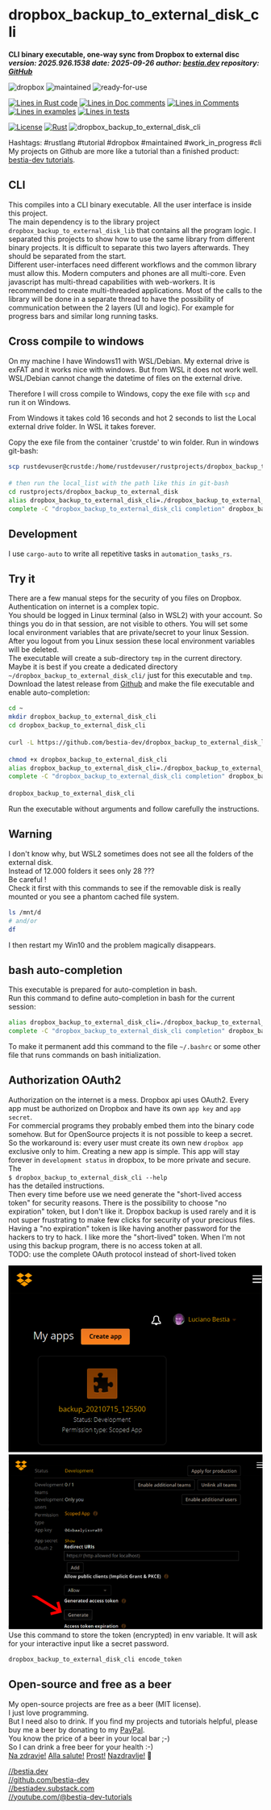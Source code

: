 <!-- markdownlint-disable MD041 -->
[//]: # (auto_md_to_doc_comments segment start A)

# dropbox_backup_to_external_disk_cli

[//]: # (auto_cargo_toml_to_md start)

**CLI binary executable, one-way sync from Dropbox to external disc**  
***version: 2025.926.1538 date: 2025-09-26 author: [bestia.dev](https://bestia.dev) repository: [GitHub](https://github.com/bestia-dev/dropbox_backup_to_external_disk_cli/)***

 ![dropbox](https://img.shields.io/badge/dropbox-orange)
 ![maintained](https://img.shields.io/badge/maintained-green)
 ![ready-for-use](https://img.shields.io/badge/ready_for_use-green)

[//]: # (auto_cargo_toml_to_md end)

[//]: # (auto_lines_of_code start)
[![Lines in Rust code](https://img.shields.io/badge/Lines_in_Rust-867-green.svg)](https://github.com/bestia-dev/dropbox_backup_to_external_disk_cli/)
[![Lines in Doc comments](https://img.shields.io/badge/Lines_in_Doc_comments-48-blue.svg)](https://github.com/bestia-dev/dropbox_backup_to_external_disk_cli/)
[![Lines in Comments](https://img.shields.io/badge/Lines_in_comments-129-purple.svg)](https://github.com/bestia-dev/dropbox_backup_to_external_disk_cli/)
[![Lines in examples](https://img.shields.io/badge/Lines_in_examples-0-yellow.svg)](https://github.com/bestia-dev/dropbox_backup_to_external_disk_cli/)
[![Lines in tests](https://img.shields.io/badge/Lines_in_tests-0-orange.svg)](https://github.com/bestia-dev/dropbox_backup_to_external_disk_cli/)

[//]: # (auto_lines_of_code end)

 [![License](https://img.shields.io/badge/license-MIT-blue.svg)](https://github.com/bestia-dev/dropbox_backup_to_external_disk_2/blob/main/LICENSE)
 [![Rust](https://github.com/bestia-dev/dropbox_backup_to_external_disk_2/workflows/rust_fmt_auto_build_test/badge.svg)](https://github.com/bestia-dev/dropbox_backup_to_external_disk_2/)
 ![dropbox_backup_to_external_disk_cli](https://bestia.dev/webpage_hit_counter/get_svg_image/772745756.svg)

Hashtags: #rustlang #tutorial #dropbox #maintained #work_in_progress #cli
My projects on Github are more like a tutorial than a finished product: [bestia-dev tutorials](https://github.com/bestia-dev/tutorials_rust_wasm).

## CLI

This compiles into a CLI binary executable. All the user interface is inside this project.  
The main dependency is to the library project `dropbox_backup_to_external_disk_lib` that contains all the program logic.  I separated this projects to show how to use the same library from different binary projects. It is difficult to separate this two layers afterwards. They should be separated from the start.  
Different user-interfaces need different workflows and the common library must allow this. Modern computers and phones are all multi-core. Even javascript has multi-thread capabilities with web-workers. It is recommended to create multi-threaded applications. Most of the calls to the library will be done in a separate thread to have the possibility of communication between the 2 layers (UI and logic). For example for progress bars and similar long running tasks.  

## Cross compile to windows

On my machine I have Windows11 with WSL/Debian. My external drive is exFAT and it works nice with windows. But from WSL it does not work well. WSL/Debian cannot change the datetime of files on the external drive.

Therefore I will cross compile to Windows, copy the exe file with `scp` and run it on Windows.

From Windows it takes cold 16 seconds and hot 2 seconds to list the Local external drive folder. In WSL it takes forever.

Copy the exe file from the container 'crustde' to win folder. Run in windows git-bash:

```bash
scp rustdevuser@crustde:/home/rustdevuser/rustprojects/dropbox_backup_to_external_disk_cli/target/x86_64-pc-windows-gnu/release/dropbox_backup_to_external_disk_cli.exe /c/Users/Luciano/rustprojects/dropbox_backup_to_external_disk/

# then run the local_list with the path like this in git-bash
cd rustprojects/dropbox_backup_to_external_disk
alias dropbox_backup_to_external_disk_cli=./dropbox_backup_to_external_disk_cli
complete -C "dropbox_backup_to_external_disk_cli completion" dropbox_backup_to_external_disk_cli


```

## Development

I use `cargo-auto` to write all repetitive tasks in `automation_tasks_rs`.  

## Try it

There are a few manual steps for the security of you files on Dropbox. Authentication on internet is a complex topic.  
You should be logged in Linux terminal (also in WSL2) with your account. So things you do in that session, are not visible to others. You will set some local environment variables that are private/secret to your linux Session.  After you logout from you Linux session these local environment variables will be deleted.  
The executable will create a sub-directory `tmp` in the current directory. Maybe it is best if you create a dedicated directory `~/dropbox_backup_to_external_disk_cli/` just for this executable and `tmp`.
Download the latest release from [Github](https://github.com/bestia-dev/dropbox_backup_to_external_disk_lib/releases) and make the file executable and enable auto-completion:

```bash
cd ~
mkdir dropbox_backup_to_external_disk_cli
cd dropbox_backup_to_external_disk_cli

curl -L https://github.com/bestia-dev/dropbox_backup_to_external_disk_lib/releases/latest/download/dropbox_backup_to_external_disk_cli --output dropbox_backup_to_external_disk_cli

chmod +x dropbox_backup_to_external_disk_cli
alias dropbox_backup_to_external_disk_cli=./dropbox_backup_to_external_disk_cli
complete -C "dropbox_backup_to_external_disk_cli completion" dropbox_backup_to_external_disk_cli

dropbox_backup_to_external_disk_cli
```

Run the executable without arguments and follow carefully the instructions.  

## Warning

I don't know why, but WSL2 sometimes does not see all the folders of the external disk.  
Instead of 12.000 folders it sees only 28 ???  
Be careful !  
Check it first with this commands to see if the removable disk is really mounted or you see a phantom cached file system.  

```bash
ls /mnt/d
# and/or
df
```

I then restart my Win10 and the problem magically disappears.

## bash auto-completion

This executable is prepared for auto-completion in bash.  
Run this command to define auto-completion in bash for the current session:  

```bash
alias dropbox_backup_to_external_disk_cli=./dropbox_backup_to_external_disk_cli
complete -C "dropbox_backup_to_external_disk_cli completion" dropbox_backup_to_external_disk_cli
```

To make it permanent add this command to the file `~/.bashrc` or some other file that runs commands on bash initialization.  

## Authorization OAuth2

Authorization on the internet is a mess. Dropbox api uses OAuth2.
Every app must be authorized on Dropbox and have its own `app key` and `app secret`.  
For commercial programs they probably embed them into the binary code somehow. But for OpenSource projects it is not possible to keep a secret. So the workaround is: every user must create its own new `dropbox app` exclusive only to him. Creating a new app is simple. This app will stay forever in `development status` in dropbox, to be more private and secure. The  
`$ dropbox_backup_to_external_disk_cli --help`  
has the detailed instructions.  
Then every time before use we need generate the "short-lived access token" for security reasons. There is the possibility to choose "no expiration" token, but I don't like it. Dropbox backup is used rarely and it is not super frustrating to make few clicks for security of your precious files. Having a "no expiration" token is like having another password for the hackers to try to hack. I like more the "short-lived" token. When I'm not using this backup program, there is no access token at all.  
TODO: use the complete OAuth protocol instead of short-lived token

![dropbox_2](https://github.com/bestia-dev/dropbox_backup_to_external_disk_lib/raw/main/images/dropbox_2.png "dropbox_2") ![dropbox_1](https://github.com/bestia-dev/dropbox_backup_to_external_disk_lib/raw/main/images/dropbox_1.png "dropbox_1")
Use this command to store the token (encrypted) in env variable. It will ask for your interactive input like a secret password.

```bash
dropbox_backup_to_external_disk_cli encode_token
```

## Open-source and free as a beer

My open-source projects are free as a beer (MIT license).  
I just love programming.  
But I need also to drink. If you find my projects and tutorials helpful, please buy me a beer by donating to my [PayPal](https://paypal.me/LucianoBestia).  
You know the price of a beer in your local bar ;-)  
So I can drink a free beer for your health :-)  
[Na zdravje!](https://translate.google.com/?hl=en&sl=sl&tl=en&text=Na%20zdravje&op=translate) [Alla salute!](https://dictionary.cambridge.org/dictionary/italian-english/alla-salute) [Prost!](https://dictionary.cambridge.org/dictionary/german-english/prost) [Nazdravlje!](https://matadornetwork.com/nights/how-to-say-cheers-in-50-languages/) 🍻

[//bestia.dev](https://bestia.dev)  
[//github.com/bestia-dev](https://github.com/bestia-dev)  
[//bestiadev.substack.com](https://bestiadev.substack.com)  
[//youtube.com/@bestia-dev-tutorials](https://youtube.com/@bestia-dev-tutorials)  

[//]: # (auto_md_to_doc_comments segment end A)
